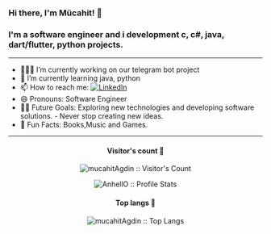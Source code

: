 ### Hi there, I'm Mücahit! 👋

### I'm a software engineer and i development c, c#, java, dart/flutter, python projects.

--- 
- 👩🏻‍💻 I’m currently working on our telegram bot project
- 🌱 I’m currently learning java, python
- 📫 How to reach me: <a href="https://www.linkedin.com/in/basak-nisan-ivgen-a87939202/" target="_blank"><img alt="LinkedIn" src="https://img.shields.io/badge/LinkedIn-@basaknisanivgen-blue?style=flat&logo=linkedin"></a>
- 😄 Pronouns: Software Engineer
- 💪🏼 Future Goals: Exploring new technologies and developing software solutions. - Never stop creating new ideas.
- 🌸 Fun Facts: Books,Music and Games.
---
<h4 align="center">Visitor's count 👀</h4>
<p align="center"><img src="https://profile-counter.glitch.me/%7mucahitAgdin%7D/count.svg" alt="mucahitAgdin :: Visitor's Count" /></p>

<p align="center"><img src="https://github-readme-stats.vercel.app/api?username=mucahitAgdin&show_icons=true&theme=radical" alt="AnhellO :: Profile Stats" /></p>

<h4 align="center">Top langs 🔮</h4>
<p align="center"><img src="https://github-readme-stats.vercel.app/api/top-langs/?username=mucahitAgdin&layout=compact" alt="mucahitAgdin :: Top Langs" /></p>


 
  </tbody>
</table>
